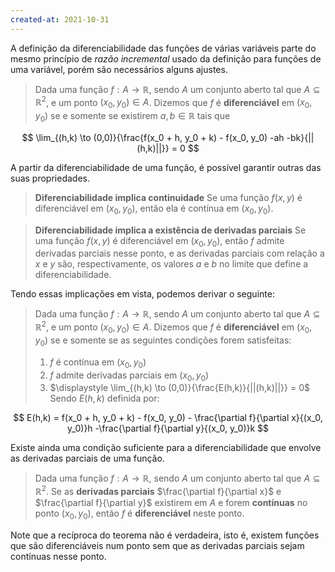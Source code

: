 ```yaml
---
created-at: 2021-10-31
---
```

A definição da diferenciabilidade das funções de várias variáveis parte do mesmo princípio de *razão incremental* usado da definição para funções de uma variável, porém são necessários alguns ajustes.

> Dada uma função $f: A \to \mathbb{R}$, sendo $A$ um conjunto aberto tal que $A \subseteq \mathbb{R}^2$, e um ponto $(x_0, y_0) \in A$. Dizemos que $f$ é **diferenciável** em $(x_0, y_0)$ se e somente se existirem $a, b \in \mathbb{R}$ tais que

$$
\lim_{(h,k) \to (0,0)}{\frac{f(x_0 + h, y_0 + k) - f(x_0, y_0) -ah -bk}{||(h,k)||}} = 0
$$

A partir da diferenciabilidade de uma função, é possível garantir outras das suas propriedades.

> **Diferenciabilidade implica continuidade**
> Se uma função $f(x,y)$ é diferenciável em $(x_0, y_0)$, então ela é contínua em $(x_0, y_0)$.

> **Diferenciabilidade implica a existência de derivadas parciais**
> Se uma função $f(x,y)$ é diferenciável em $(x_0, y_0)$, então $f$ admite derivadas parciais nesse ponto, e as derivadas parciais com relação a $x$ e $y$ são, respectivamente, os valores $a$ e $b$ no limite que define a diferenciabilidade.

Tendo essas implicações em vista, podemos derivar o seguinte:

> Dada uma função $f: A \to \mathbb{R}$, sendo $A$ um conjunto aberto tal que $A \subseteq \mathbb{R}^2$, e um ponto $(x_0, y_0) \in A$. Dizemos que $f$ é **diferenciável** em $(x_0, y_0)$ se e somente se as seguintes condições forem satisfeitas:
> 1. $f$ é contínua em $(x_0, y_0)$
> 2. $f$ admite derivadas parciais em $(x_0, y_0)$
> 3. $\displaystyle \lim_{(h,k) \to (0,0)}{\frac{E(h,k)}{||(h,k)||}} = 0$
> Sendo $E(h,k)$ definida por:

$$
E(h,k) = f(x_0 + h, y_0 + k) - f(x_0, y_0) - \frac{\partial f}{\partial x}{(x_0, y_0)}h -\frac{\partial f}{\partial y}{(x_0, y_0)}k
$$

Existe ainda uma condição suficiente para a diferenciabilidade que envolve as derivadas parciais de uma função.

> Dada uma função $f: A \to \mathbb{R}$, sendo $A$ um conjunto aberto tal que $A \subseteq \mathbb{R}^2$. Se as **derivadas parciais** $\frac{\partial f}{\partial x}$ e $\frac{\partial f}{\partial y}$ existirem em $A$ e forem **contínuas** no ponto $(x_0, y_0)$, então $f$ é **diferenciável** neste ponto.

Note que a recíproca do teorema não é verdadeira, isto é, existem funções que são diferenciáveis num ponto sem que as derivadas parciais sejam contínuas nesse ponto.
